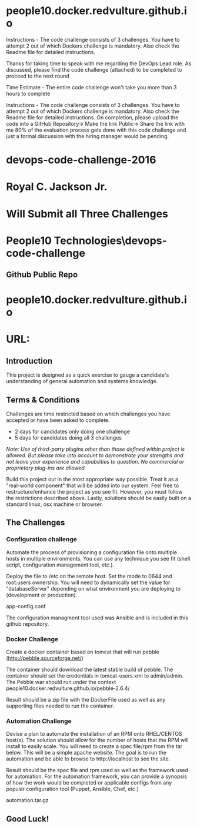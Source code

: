 # people10.docker.redvulture.github.io
Instructions -  The code challenge consists of 3 challenges.  You have to attempt 2 out of which Dockers challenge is mandatory. Also check the Readme file for detailed instructions.


Thanks for taking time to speak with me regarding the DevOps Lead role. 
As discussed, please find the code challenge (attached) to be completed to 
proceed to the next round 

Time Estimate - The entire code challenge won't take you more than 3 hours to complete

Instructions - 
The code challenge consists of 3 challenges. 
You have to attempt 2 out of which Dockers challenge is mandatory.
Also check the Readme file for detailed instructions.
On completion, 
please upload the code into a GitHub Repository-> Make the link Public-> Share the link with me 
80% of the evaluation process gets done with this code challenge and just a 
formal discussion with the hiring manager would be pending. 


# devops-code-challenge-2016
# Royal C. Jackson Jr.
# Will Submit all Three Challenges
# People10 Technologies\devops-code-challenge

## Github Public Repo
# people10.docker.redvulture.github.io
# URL: 


## Introduction

This project is designed as a quick exercise to gauge a candidate's
understanding of general automation and systems knowledge.

## Terms & Conditions

Challenges are time restricted based on which challenges you have accepted or
have been asked to complete.

- 2 days for candidates only doing one challenge
- 5 days for candidates doing all 3 challenges

*Note: Use of third-party plugins other than those defined within project
is allowed. But please take into account to demonstrate your strengths and
not leave your experience and capabilities to question. No commercial or
proprietary plug-ins are allowed.*

Build this project out in the most appropriate way possible.  Treat it as a
"real-world component" that will be added into our system.  Feel free to
restructure/enhance the project as you see fit. However, you must follow the
restrictions described above. Lastly, solutions should be easily built on
a standard linux, osx machine or browser.

## The Challenges

### Configuration challenge

Automate the process of provisioning a configuration file onto multiple hosts
in multiple environments. You can use any technique you see fit (shell script,
configuration management tool, etc.). 

Deploy the file to /etc on the remote host.
Set the mode to 0644 and root:users ownership. 
You will need to dynamically set the value for "databaseServer" depending on 
what environment you are deploying to (development or production).

app-config.conf

The configuration managment tool used was Ansible and is included
in this github repository.

### Docker Challenge

Create a docker container based on tomcat that will run pebble 
(http://pebble.sourceforge.net/)

The container should download the latest stable build of pebble.
The container should set the credentials in tomcat-users.xml to admin/admin.
The Pebble war should run under the context people10.docker.redvulture.github.io/pebble-2.6.4/

Result should be a zip file with the DockerFile used as well as any supporting
files needed to run the container. 


### Automation Challenge

Devise a plan to automate the installation of an RPM onto RHEL/CENTOS host(s).
The solution should allow for the number of hosts that the RPM will install to 
easily scale. You will need to create a spec file/rpm from the tar below. This
will be a simple apache website. The goal is to run the automation and be able
to browse to http://localhost to see the site.

Result should be the spec file and rpm used as well as the framework used for
automation. For the automation framework, you can provide a synopsis of how
the work would be completed or applicable configs from any popular 
configuration tool (Puppet, Ansible, Chef, etc.)

automation.tar.gz

## Good Luck!
